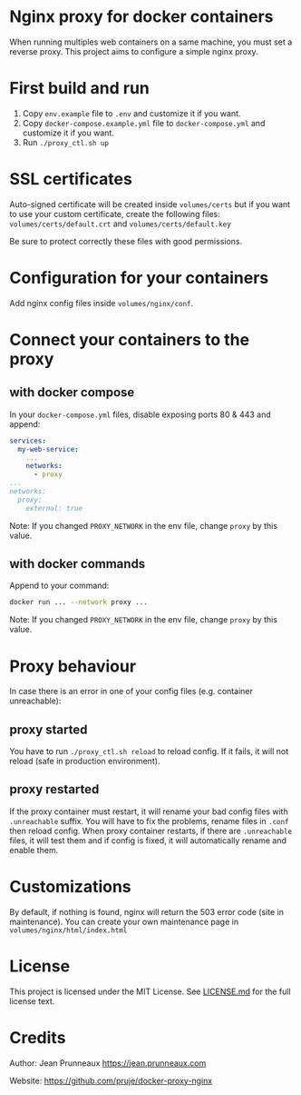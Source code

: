 # Nginx proxy for docker containers

When running multiples web containers on a same machine, you must set a reverse proxy.
This project aims to configure a simple nginx proxy.

# First build and run
1. Copy `env.example` file to `.env` and customize it if you want.
2. Copy `docker-compose.example.yml` file to `docker-compose.yml` and customize it if you want.
3. Run `./proxy_ctl.sh up`

# SSL certificates
Auto-signed certificate will be created inside `volumes/certs` but if you want to use
your custom certificate, create the following files:
`volumes/certs/default.crt` and `volumes/certs/default.key`

Be sure to protect correctly these files with good permissions.

# Configuration for your containers
Add nginx config files inside `volumes/nginx/conf`.

# Connect your containers to the proxy
## with docker compose
In your `docker-compose.yml` files, disable exposing ports 80 & 443 and append:
```yaml
services:
  my-web-service:
    ...
    networks:
      - proxy
...
networks:
  proxy:
    external: true
```
Note: If you changed `PROXY_NETWORK` in the env file, change `proxy` by this value.

## with docker commands
Append to your command:
```bash
docker run ... --network proxy ...
```
Note: If you changed `PROXY_NETWORK` in the env file, change `proxy` by this value.

# Proxy behaviour
In case there is an error in one of your config files (e.g. container unreachable):
## proxy started
You have to run `./proxy_ctl.sh reload` to reload config. If it fails, it will not reload (safe in production environment).

## proxy restarted
If the proxy container must restart, it will rename your bad config files with `.unreachable` suffix.
You will have to fix the problems, rename files in `.conf` then reload config.
When proxy container restarts, if there are `.unreachable` files, it will test them and if config is fixed, it will automatically rename and enable them.

# Customizations
By default, if nothing is found, nginx will return the 503 error code (site in maintenance).
You can create your own maintenance page in `volumes/nginx/html/index.html`

# License
This project is licensed under the MIT License. See [LICENSE.md](LICENSE.md) for the full license text.

# Credits
Author: Jean Prunneaux https://jean.prunneaux.com

Website: https://github.com/pruje/docker-proxy-nginx
